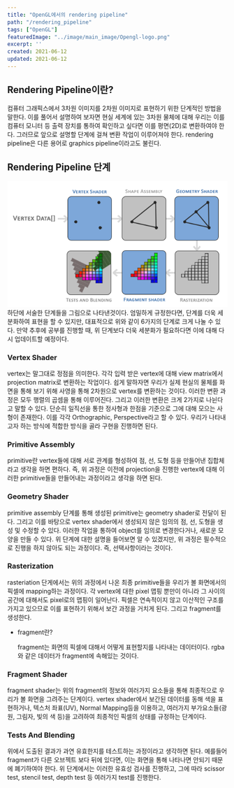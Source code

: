 ```yaml
---
title: "OpenGL에서의 rendering pipeline"
path: "/rendering_pipeline"
tags: ["OpenGL"]
featuredImage: "../image/main_image/Opengl-logo.png"
excerpt: ''
created: 2021-06-12
updated: 2021-06-12
---
```


## Rendering Pipeline이란?

컴퓨터 그래픽스에서 3차원 이미지를 2차원 이미지로 표현하기 위한 단계적인 방법을 말한다. 이를 풀어서 설명하여 보자면 현실 세계에 있는 3차원 물체에 대해 우리는 이를 컴퓨터 모니터 등 출력 장치를 통하여 확인하고 싶다면 이를 평면(2D)로 변환하여야 한다. 그러므로 앞으로 설명할 단계에 걸쳐 변환 작업이 이루어져야 한다. rendering pipeline은 다른 용어로 graphics pipeline이라고도 불린다.

## Rendering Pipeline 단계

![rendering_pipeline](../image/rendering_pipeline/pipeline.png)
하단에 서술한 단계들을 그림으로 나타낸것이다. 엄밀하게 규정한다면, 단계를 더욱 세분화하여 표현을 할 수 있지만, 대표적으로 위와 같이 6가지의 단계로 크게 나눌 수 있다. 만약 추후에 공부를 진행할 때, 위 단계보다 더욱 세분화가 필요하다면 이에 대해 다시 업데이트할 예정이다.

### Vertex Shader

vertex는 말그대로 정점을 의미한다. 각각 입력 받은 vertex에 대해 view matrix에서 projection matrix로 변환하는 작업이다. 쉽게 말하자면 우리가 실제 현실의 물체를 화면을 통해 보기 위해 사영을 통해 2차원으로 vertex를 변환하는 것이다. 이러한 변환 과정은 모두 행렬의 곱셈을 통해 이루어진다. 그리고 이러한 변환은 크게 2가지로 나뉜다고 말할 수 있다. 단순히 일직선을 통한 정사형과 한점을 기준으로 그에 대해 모으는 사형이 존재한다. 이를 각각 Orthographic, Perspective라고 할 수 있다. 우리가 나타내고자 하는 방식에 적합한 방식을 골라 구현을 진행하면 된다. 

### Primitive Assembly

primitive란 vertex들에 대해 서로 관계를 형성하여 점, 선, 도형 등을 만들어낸 집합체라고 생각을 하면 편하다. 즉, 위 과정은 이전에 projection을 진행한 vertex에 대해 이러한 primitive들을 만들어내는 과정이라고 생각을 하면 된다.

### Geometry Shader

primitive assembly 단계를 통해 생성된 primitive는 geometry shader로 전달이 된다. 그리고 이를 바탕으로 vertex shader에서 생성되지 않은 임의의 점, 선, 도형을 생성 및 수정할 수 있다. 이러한 작업을 통하여 object를 임의로 변경한다거나, 새로운 모양을 만들 수 있다. 위 단계에 대한 설명을 들어보면 알 수 있겠지만, 위 과정은 필수적으로 진행을 하지 않아도 되는 과정이다. 즉, 선택사항이라는 것이다. 

### Rasterization

rasteriation 단게에서는 위의 과정에서 나온 최종 primitive들을 우리가 볼 화면에서의 픽셀에 mapping하는 과정이다. 각 vertex에 대한 pixel 맵핑 뿐만이 아니라 그 사이의 공간에 대해서도 pixel로의 맵핑이 일어난다. 픽셀은 연속적이지 않고 이산적인 구조를 가지고 있으므로 이를 표현하기 위해서 보간 과정을 거치게 된다. 그리고 fragment를 생성한다.

* fragment란?

    fragment는 화면의 픽셀에 대해서 어떻게 표현할지를 나타내는 데이터이다. rgba와 같은 데이터가 fragment에 속해있는 것이다.

### Fragment Shader

fragment shader는 위의 fragment의 정보와 여러가지 요소들을 통해 최종적으로 우리가 볼 화면을 그려주는 단계이다. vertex shader에서 보간된 데이터를 동해 색을 표현하거나, 텍스처 좌표(UV), Normal Mapping등을 이용하고, 여러가지 부가요소들(광원, 그림자, 빛의 색 등)을 고려하여 최종적인 픽셀의 상태를 규정하는 단계이다.

### Tests And Blending

위에서 도출된 결과가 과연 유효한지를 테스트하는 과정이라고 생각하면 된다. 예를들어 fragment가 다른 오브젝트 보다 뒤에 있다면, 이는 화면을 통해 나타나면 안되기 때문에 폐기하여야 한다. 위 단계에서는 이러한 유효성 검사를 진행하고, 그에 따라 scissor test, stencil test, depth test 등 여러가지 test를 진행한다. 